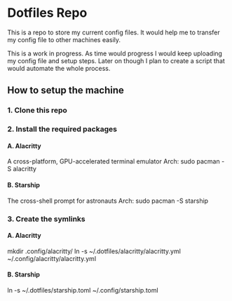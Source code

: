 # Dotfiles Repo
This is a repo to store my current config files. It would help me to
transfer my config file to other machines easily.

This is a work in progress. As time would progress I would keep
uploading my config file and setup steps. Later on though I plan to
create a script that would automate the whole process.

## How to setup the machine
### 1. Clone this repo
### 2. Install the **required packages**
#### A. Alacritty
A cross-platform, GPU-accelerated terminal emulator
Arch: sudo pacman -S alacritty
#### B. Starship
The cross-shell prompt for astronauts
Arch: sudo pacman -S starship
### 3. Create the symlinks
#### A. Alacritty
mkdir .config/alacritty/
ln -s ~/.dotfiles/alacritty/alacritty.yml ~/.config/alacritty/alacritty.yml
#### B. Starship
ln -s ~/.dotfiles/starship.toml ~/.config/starship.toml